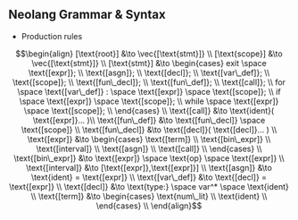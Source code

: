 ## Neolang Grammar & Syntax

- Production rules

$$\begin{align}
[\text{root}] &\to \vec{[\text{stmt}]} \\
[\text{scope}] &\to \vec{[\text{stmt}]} \\
[\text{stmt}] &\to \begin{cases}
    exit \space \text{[expr]}; \\
    \text{[asgn]}; \\
    \text{[decl]}; \\
    \text{[var\_def]}; \\
    \text{[scope]}; \\
    \text{[fun\_decl]}; \\
    \text{[fun\_def]}; \\
    \text{[call]}; \\
    for \space \text{[var\_def]} : \space \text{[expr]} \space \text{[scope]}; \\
    if \space \text{[expr]} \space \text{[scope]}; \\
    while \space \text{[expr]} \space \text{[scope]}; \\
\end{cases} \\
\text{[call]} &\to \text{ident}( \text{[expr]}... )\\
\text{[fun\_def]} &\to \text{[fun\_decl]} \space \text{[scope]} \\
\text{[fun\_decl]} &\to \text{[decl]}( \text{[decl]}... ) \\
\text{[expr]} &\to \begin{cases}
    \text{[term]} \\
    \text{[bin\_expr]} \\
    \text{[interval]} \\
    \text{[asgn]} \\
    \text{[call]} \\
\end{cases} \\
\text{[bin\_expr]} &\to \text{[expr]} \space \text{op} \space \text{[expr]} \\
\text{[interval]} &\to [\text{[expr]},\text{[expr]}] \\
\text{[asgn]} &\to \text{ident} = \text{[expr]} \\
\text{[var\_def]} &\to \text{[decl]} = \text{[expr]} \\
\text{[decl]} &\to \text{type:} \space var^* \space \text{ident} \\
\text{[term]} &\to \begin{cases}
    \text{num\_lit} \\
    \text{ident} \\
\end{cases} \\
\end{align}$$
